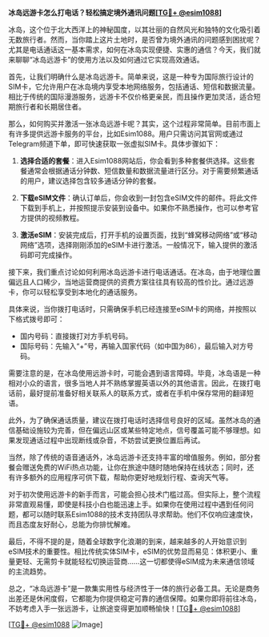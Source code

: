 **冰岛远游卡怎么打电话？轻松搞定境外通讯问题[[TG💪+ @esim1088](https://t.me/s/esim1088)]**

冰岛，这个位于北大西洋上的神秘国度，以其壮丽的自然风光和独特的文化吸引着无数旅行者。然而，当你踏上这片土地时，是否曾为境外通讯的问题感到困扰呢？尤其是电话通话这一基本需求，如何在冰岛实现便捷、实惠的通信？今天，我们就来聊聊“冰岛远游卡”的使用方法以及如何通过它实现高效通话。

首先，让我们明确什么是冰岛远游卡。简单来说，这是一种专为国际旅行设计的SIM卡，它允许用户在冰岛境内享受本地网络服务，包括通话、短信和数据流量。相比于传统的国际漫游服务，远游卡不仅价格更亲民，而且操作更加灵活，适合短期旅行者和长期居住者。

那么，如何购买并激活一张冰岛远游卡呢？其实，这个过程非常简单。目前市面上有许多提供远游卡服务的平台，比如Esim1088。用户只需访问其官网或通过Telegram频道下单，即可快速获取一张虚拟SIM卡。具体步骤如下：

1. **选择合适的套餐**：进入Esim1088网站后，你会看到多种套餐供选择。这些套餐通常会根据通话分钟数、短信数量和数据流量进行区分。对于需要频繁通话的用户，建议选择包含较多通话分钟的套餐。
   
2. **下载eSIM文件**：确认订单后，你会收到一封包含eSIM文件的邮件。将此文件下载到手机上，并按照提示安装到设备中。如果你不熟悉操作，也可以参考官方提供的视频教程。

3. **激活eSIM**：安装完成后，打开手机的设置页面，找到“蜂窝移动网络”或“移动网络”选项，选择刚刚添加的eSIM卡进行激活。一般情况下，输入提供的激活码即可完成操作。

接下来，我们重点讨论如何利用冰岛远游卡进行电话通话。在冰岛，由于地理位置偏远且人口稀少，当地运营商提供的资费方案往往具有较高的性价比。通过远游卡，你可以轻松享受到本地化的通话服务。

具体来说，当你拨打电话时，只需确保手机已经连接至eSIM卡的网络，并按照以下格式拨号即可：

- 国内号码：直接拨打对方手机号码。
- 国际号码：先输入“+”号，再输入国家代码（如中国为86），最后输入对方号码。

需要注意的是，在冰岛使用远游卡时，可能会遇到语言障碍。毕竟，冰岛语是一种相对小众的语言，很多当地人并不熟练掌握英语以外的其他语言。因此，在拨打电话前，最好提前准备好相关联系人的联系方式，或者在手机中保存常用的翻译短语。

此外，为了确保通话质量，建议在拨打电话时选择信号良好的区域。虽然冰岛的通信基础设施较为完善，但在偏远山区或某些特定地点，信号覆盖可能不够理想。如果发现通话过程中出现断线或杂音，不妨尝试更换位置后再试。

当然，除了传统的语音通话外，冰岛远游卡还支持丰富的增值服务。例如，部分套餐会赠送免费的WiFi热点功能，让你在旅途中随时随地保持在线状态；同时，还有许多额外的应用程序可供下载，帮助你更好地规划行程、查询天气等。

对于初次使用远游卡的新手而言，可能会担心技术门槛过高。但实际上，整个流程非常直观易懂，即使是科技小白也能迅速上手。如果你在使用过程中遇到任何问题，都可以随时联系Esim1088的技术支持团队寻求帮助。他们不仅响应速度快，而且态度友好耐心，总能为你排忧解难。

最后，不得不提的是，随着全球数字化浪潮的到来，越来越多的人开始意识到eSIM技术的重要性。相比传统实体SIM卡，eSIM的优势显而易见：体积更小、重量更轻、无需剪卡就能轻松切换运营商……这一切都使得eSIM成为未来通信领域的主流趋势。

总之，“冰岛远游卡”是一款集实用性与经济性于一体的旅行必备工具。无论是商务出差还是休闲度假，它都能为你提供稳定可靠的通信保障。如果你即将前往冰岛，不妨考虑入手一张远游卡，让旅途变得更加顺畅愉快！[[TG💪+ @esim1088](https://t.me/s/esim1088)]

[[TG💪+ @esim1088](https://t.me/s/esim1088) ![Image](https://i.postimg.cc/4NQfJmqS/Snipaste-2025-05-13-00-14-12.png)]